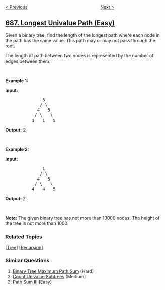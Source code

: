 <!--|This file generated by command(leetcode description); DO NOT EDIT.    |-->
<!--+----------------------------------------------------------------------+-->
<!--|@author    openset <openset.wang@gmail.com>                           |-->
<!--|@link      https://github.com/openset                                 |-->
<!--|@home      https://github.com/openset/leetcode                        |-->
<!--+----------------------------------------------------------------------+-->

[< Previous](https://github.com/openset/leetcode/tree/master/problems/repeated-string-match "Repeated String Match")
　　　　　　　　　　　　　　　　
[Next >](https://github.com/openset/leetcode/tree/master/problems/knight-probability-in-chessboard "Knight Probability in Chessboard")

## [687. Longest Univalue Path (Easy)](https://leetcode.com/problems/longest-univalue-path "最长同值路径")

<p>Given a binary tree, find the length of the longest path where each node in the path has the same value. This path may or may not pass through the root.</p>

<p>The length of path between two nodes is represented by the number of edges between them.</p>

<p>&nbsp;</p>

<p><b>Example 1:</b></p>

<p><strong>Input:</strong></p>

<pre>
              5
             / \
            4   5
           / \   \
          1   1   5
</pre>

<p><strong>Output:</strong>&nbsp;2</p>

<p>&nbsp;</p>

<p><b>Example 2:</b></p>

<p><strong>Input:</strong></p>

<pre>
              1
             / \
            4   5
           / \   \
          4   4   5
</pre>

<p><strong>Output:</strong>&nbsp;2</p>

<p>&nbsp;</p>

<p><b>Note:</b> The given binary tree has not more than 10000 nodes. The height of the tree is not more than 1000.</p>

### Related Topics
  [[Tree](https://github.com/openset/leetcode/tree/master/tag/tree/README.md)]
  [[Recursion](https://github.com/openset/leetcode/tree/master/tag/recursion/README.md)]

### Similar Questions
  1. [Binary Tree Maximum Path Sum](https://github.com/openset/leetcode/tree/master/problems/binary-tree-maximum-path-sum) (Hard)
  1. [Count Univalue Subtrees](https://github.com/openset/leetcode/tree/master/problems/count-univalue-subtrees) (Medium)
  1. [Path Sum III](https://github.com/openset/leetcode/tree/master/problems/path-sum-iii) (Easy)
